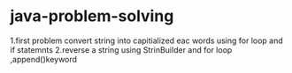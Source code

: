 # java-problem-solving
1.first problem convert string into capitialized eac words using for loop and if statemnts
2.reverse a string using StrinBuilder and for loop ,append()keyword 
